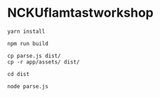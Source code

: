 NCKUflamtastworkshop
====================
	yarn install

	npm run build

	cp parse.js dist/
	cp -r app/assets/ dist/

	cd dist

	node parse.js
